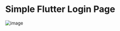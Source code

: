 # Simple Flutter Login Page

![image](https://user-images.githubusercontent.com/45840879/120104111-587abe80-c16c-11eb-93bf-b0445af64ff7.png)
